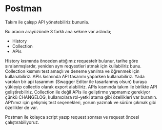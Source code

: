 # Postman

Takım ile çalışıp API yönetebiliriz bununla.

Bu aracın arayüzünde 3 farklı ana sekme var aslında;

- History
- Collection
- APIs

History kısmında önceden attığımız requestelr bulunur, tarihe göre sıralanmışlardır, yeniden aynı reqyestleri atmak için kullabiliriz bunu.
Collection kısmını test amaçlı ve deneme yanılma ve öğrenmek için kullanabiliriz.
APIs kısmında API tasarımı yaparken kullanabiliriz. Yada varolan bir api tasarımını (Swagger Editor ile tasarlanmış olsun) buraya yükleyip collectio olarak export alabiliriz. APIs kısmında takım ile birlikte API geliştirebiliriz. Collection ile değil APIs ile geliştirme yapmamız gerekiyor çünkü CHANGELOG, kullanıcılara rol-yetki atama gibi özellikleri var buranın. API'ımız için gelişmiş test seçenekleri, yorum yazmak ve sürüm çıkmak gibi özellikler de var.

Postman ile kolayca script yazıp request sonrası ve request öncesi çalıştırabiliyoruz.